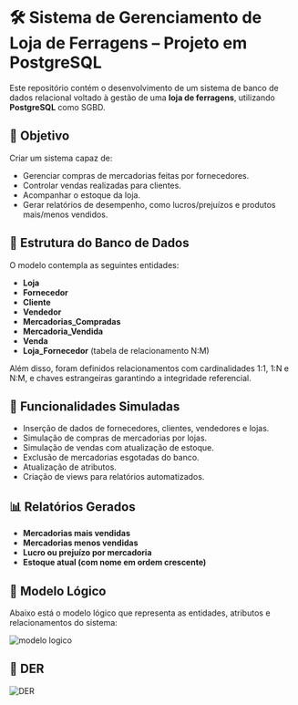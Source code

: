 # 🛠️ Sistema de Gerenciamento de Loja de Ferragens – Projeto em PostgreSQL

Este repositório contém o desenvolvimento de um sistema de banco de dados relacional voltado à gestão de uma **loja de ferragens**, utilizando **PostgreSQL** como SGBD.

## 📌 Objetivo

Criar um sistema capaz de:
- Gerenciar compras de mercadorias feitas por fornecedores.
- Controlar vendas realizadas para clientes.
- Acompanhar o estoque da loja.
- Gerar relatórios de desempenho, como lucros/prejuízos e produtos mais/menos vendidos.

## 🧱 Estrutura do Banco de Dados

O modelo contempla as seguintes entidades:

- **Loja**
- **Fornecedor**
- **Cliente**
- **Vendedor**
- **Mercadorias_Compradas**
- **Mercadoria_Vendida**
- **Venda**
- **Loja_Fornecedor** (tabela de relacionamento N:M)

Além disso, foram definidos relacionamentos com cardinalidades 1:1, 1:N e N:M, e chaves estrangeiras garantindo a integridade referencial.

## 🔄 Funcionalidades Simuladas

- Inserção de dados de fornecedores, clientes, vendedores e lojas.
- Simulação de compras de mercadorias por lojas.
- Simulação de vendas com atualização de estoque.
- Exclusão de mercadorias esgotadas do banco.
- Atualização de atributos.
- Criação de views para relatórios automatizados.

## 📊 Relatórios Gerados

- **Mercadorias mais vendidas**
- **Mercadorias menos vendidas**
- **Lucro ou prejuízo por mercadoria**
- **Estoque atual (com nome em ordem crescente)**

## 🧭 Modelo Lógico

Abaixo está o modelo lógico que representa as entidades, atributos e relacionamentos do sistema:

![modelo logico ](https://github.com/user-attachments/assets/02bdc67f-4a46-4631-8cb6-0820aaa0ad4d)

## 🔗 DER

![DER](https://github.com/user-attachments/assets/f7e67149-4dec-420e-a80c-24fd238e1230)


